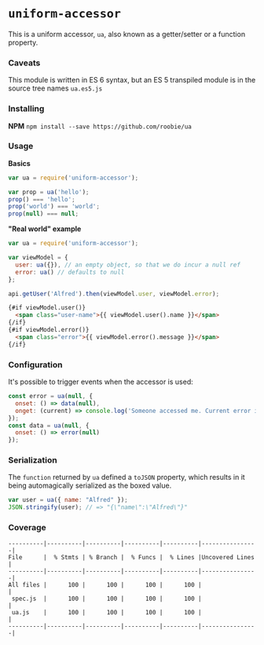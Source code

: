 # `uniform-accessor`

This is a uniform accessor, `ua`, also known as a getter/setter or a function property.

### Caveats

This module is written in ES 6 syntax, but an ES 5 transpiled module is in the source tree names `ua.es5.js`

### Installing

**NPM**
`npm install --save https://github.com/roobie/ua`

### Usage 

**Basics**

```javascript
var ua = require('uniform-accessor');

var prop = ua('hello');
prop() === 'hello';
prop('world') === 'world';
prop(null) === null;
```

**"Real world" example**

```javascript
var ua = require('uniform-accessor');

var viewModel = {
  user: ua({}), // an empty object, so that we do incur a null ref
  error: ua() // defaults to null
};

api.getUser('Alfred').then(viewModel.user, viewModel.error);
```

```html
{#if viewModel.user()}
  <span class="user-name">{{ viewModel.user().name }}</span>
{/if}
{#if viewModel.error()}
  <span class="error">{{ viewModel.error().message }}</span>
{/if}
```

### Configuration

It's possible to trigger events when the accessor is used:

```javascript
const error = ua(null, {
  onset: () => data(null),
  onget: (current) => console.log('Someone accessed me. Current error is', error)
});
const data = ua(null, {
  onset: () => error(null)
});
```

### Serialization

The `function` returned by `ua` defined a `toJSON` property, which results in it being automagically serialized as the boxed value.

```javascript
var user = ua({ name: "Alfred" });
JSON.stringify(user); // => "{\"name\":\"Alfred\"}"
```

### Coverage
```
----------|----------|----------|----------|----------|----------------|
File      |  % Stmts | % Branch |  % Funcs |  % Lines |Uncovered Lines |
----------|----------|----------|----------|----------|----------------|
All files |      100 |      100 |      100 |      100 |                |
 spec.js  |      100 |      100 |      100 |      100 |                |
 ua.js    |      100 |      100 |      100 |      100 |                |
----------|----------|----------|----------|----------|----------------|
```
